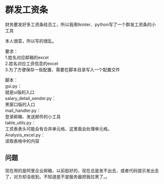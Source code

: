# 群发工资条
财务要发好多工资条给员工，所以我用tkinter、python写了一个群发工资条的小工具<br/>

本人很菜，所以写的很乱。

要求：<br/>
  1.姓名对应邮箱的excel <br/>
  2.姓名对应工资信息的excel<br/>
  3.为了方便保存一些配置、需要在脚本目录写入一个配置文件<br/>

脚本：<br/>
  gui.py：<br/>
  就是ui版的入口<br/>
  salary_detail_sender.py：<br/>
  黑窗口版的入口<br/>
  mail_handler.py：<br/>
  登录邮箱、发送邮件的小工具<br/>
  table_utils.py：<br/>
  工资表表头可能会有合并单元格、这里面会处理单元格。<br/>
  Analysis_excel.py：<br/>
  读取表格中的内容<br/>

## 问题
现在用的是阿里企业邮箱，以前挺好的，现在总是发不出去、或者代码提示发出去了，对方却没收到。不知道是不是服务器把我拉黑了。。<br/>
